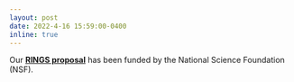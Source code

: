 ```yaml
---
layout: post
date: 2022-4-16 15:59:00-0400
inline: true
---
```


Our <strong><a class="news-title" href="https://www.nsf.gov/awardsearch/showAward?AWD_ID=2146754&HistoricalAwards=false"> RINGS proposal</a></strong> has been funded by the National Science Foundation (NSF).
